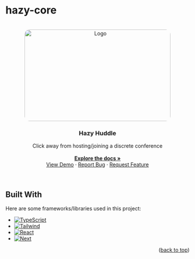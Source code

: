 # hazy-core


<!-- PROJECT LOGO -->
<br />
<div align="center" id='readme-top'>
  <img src="https://cdn.dribbble.com/users/1708816/screenshots/15637339/media/2ea4a194c3149189c2507d137f81a652.gif" alt="Logo" target='blank' width="400" height="250" style='border-radius: 1em'>

  <h3 align="center">Hazy Huddle</h3>

  <p align="center">
    Click away from hosting/joining a discrete  conference
    <br />
    <br />
    <a href="https://github.com/WackyChomp/hazy-core"><strong>Explore the docs »</strong></a>
    <br />
    <a href="https://github.com/WackyChomp/hazy-core">View Demo</a>
    ·
    <a href="https://github.com/WackyChomp/hazy-core/issues">Report Bug</a>
    ·
    <a href="https://github.com/WackyChomp/hazy-core/issues">Request Feature</a>
  </p>
</div>

<br />


## Built With
Here are some frameworks/libraries used in this project:
* [![TypeScript][TypeScript]][TypeScript-url]
* [![Tailwind][Tailwind.css]][Tailwind-url]
* [![React][React.js]][React-url]
* [![Next][Next.js]][Next-url]

<p align="right">(<a href="#readme-top">back to top</a>)</p>

<br/>


<!-- MARKDOWN LINKS & IMAGES
https://www.markdownguide.org/basic-syntax/#reference-style-links

https://github.com/Envoy-VC/awesome-badges
-->
[Next.js]: https://img.shields.io/badge/next.js-000000?style=for-the-badge&logo=nextdotjs&logoColor=white
[Next-url]: https://nextjs.org/
[TypeScript]: https://img.shields.io/badge/TypeScript-007ACC?style=for-the-badge&logo=typescript&logoColor=white
[TypeScript-url]: https://www.typescriptlang.org/

[React.js]: https://img.shields.io/badge/React-20232A?style=for-the-badge&logo=react&logoColor=61DAFB
[React-url]: https://reactjs.org/
[Tailwind.css]: https://img.shields.io/badge/Tailwind_CSS-38B2AC?style=for-the-badge&logo=tailwind-css&logoColor=white
[Tailwind-url]: https://tailwindcss.com/
